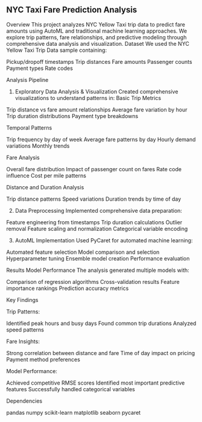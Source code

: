 ## NYC Taxi Fare Prediction Analysis
Overview
This project analyzes NYC Yellow Taxi trip data to predict fare amounts using AutoML and traditional machine learning approaches. We explore trip patterns, fare relationships, and predictive modeling through comprehensive data analysis and visualization.
Dataset
We used the NYC Yellow Taxi Trip Data sample containing:

Pickup/dropoff timestamps
Trip distances
Fare amounts
Passenger counts
Payment types
Rate codes

Analysis Pipeline
1. Exploratory Data Analysis & Visualization
Created comprehensive visualizations to understand patterns in:
Basic Trip Metrics

Trip distance vs fare amount relationships
Average fare variation by hour
Trip duration distributions
Payment type breakdowns

Temporal Patterns

Trip frequency by day of week
Average fare patterns by day
Hourly demand variations
Monthly trends

Fare Analysis

Overall fare distribution
Impact of passenger count on fares
Rate code influence
Cost per mile patterns

Distance and Duration Analysis

Trip distance patterns
Speed variations
Duration trends by time of day

2. Data Preprocessing
Implemented comprehensive data preparation:

Feature engineering from timestamps
Trip duration calculations
Outlier removal
Feature scaling and normalization
Categorical variable encoding

3. AutoML Implementation
Used PyCaret for automated machine learning:

Automated feature selection
Model comparison and selection
Hyperparameter tuning
Ensemble model creation
Performance evaluation

Results
Model Performance
The analysis generated multiple models with:

Comparison of regression algorithms
Cross-validation results
Feature importance rankings
Prediction accuracy metrics

Key Findings

Trip Patterns:

Identified peak hours and busy days
Found common trip durations
Analyzed speed patterns


Fare Insights:

Strong correlation between distance and fare
Time of day impact on pricing
Payment method preferences


Model Performance:

Achieved competitive RMSE scores
Identified most important predictive features
Successfully handled categorical variables



Dependencies

pandas
numpy
scikit-learn
matplotlib
seaborn
pycaret 
